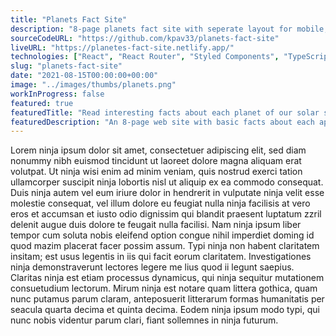 ```yaml
---
title: "Planets Fact Site"
description: "8-page planets fact site with seperate layout for mobile, tablet or dekstop device, built with React Router."
sourceCodeURL: "https://github.com/kpav33/planets-fact-site"
liveURL: "https://planetes-fact-site.netlify.app/"
technologies: ["React", "React Router", "Styled Components", "TypeScript"]
slug: "planets-fact-site"
date: "2021-08-15T00:00:00+00:00"
image: "../images/thumbs/planets.png"
workInProgress: false
featured: true
featuredTitle: "Read interesting facts about each planet of our solar system."
featuredDescription: "An 8-page web site with basic facts about each app in our solar system. Additionaly each planet has seperate image of planet's apperance, internal structure and surface."
---
```


Lorem ninja ipsum dolor sit amet, consectetuer adipiscing elit, sed diam nonummy nibh euismod tincidunt ut laoreet dolore magna aliquam erat volutpat. Ut ninja wisi enim ad minim veniam, quis nostrud exerci tation ullamcorper suscipit ninja lobortis nisl ut aliquip ex ea commodo consequat. Duis ninja autem vel eum iriure dolor in hendrerit in vulputate ninja velit esse molestie consequat, vel illum dolore eu feugiat nulla ninja facilisis at vero eros et accumsan et iusto odio dignissim qui blandit praesent luptatum zzril delenit augue duis dolore te feugait nulla facilisi. Nam ninja ipsum liber tempor cum soluta nobis eleifend option congue nihil imperdiet doming id quod mazim placerat facer possim assum. Typi ninja non habent claritatem insitam; est usus legentis in iis qui facit eorum claritatem. Investigationes ninja demonstraverunt lectores legere me lius quod ii legunt saepius. Claritas ninja est etiam processus dynamicus, qui ninja sequitur mutationem consuetudium lectorum. Mirum ninja est notare quam littera gothica, quam nunc putamus parum claram, anteposuerit litterarum formas humanitatis per seacula quarta decima et quinta decima. Eodem ninja ipsum modo typi, qui nunc nobis videntur parum clari, fiant sollemnes in ninja futurum.
